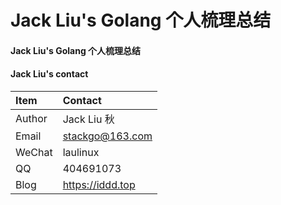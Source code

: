 # Jack Liu's Golang 个人梳理总结

#### Jack Liu's Golang 个人梳理总结

#### Jack Liu's contact
| Item  | Contact |
| :------ | :---------- |
| Author | Jack Liu 秋 |
| Email | stackgo@163.com |
| WeChat | laulinux |
| QQ | 404691073 |
| Blog | https://iddd.top |
